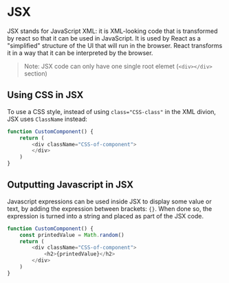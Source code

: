 # JSX

JSX stands for JavaScript XML: it is XML-looking code that is transformed by react so that
it can be used in JavaScript. It is used by React as a "simplified" structure of the UI
that will run in the browser. React transforms it in a way that it can be interpreted by
the browser.

> Note: JSX code can only have one single root elemet (`<div></div>` section)

## Using CSS in JSX

To use a CSS style, instead of using `class="CSS-class"` in the XML divion, JSX uses
`ClassName` instead:
```js
function CustomComponent() {
    return (
        <div className="CSS-of-component">
        </div>
    )
}
```

## Outputting Javascript in JSX

Javascript expressions can be used inside JSX to display some value or text, by adding
the expression between brackets: `{}`. When done so, the expression is turned into a
string and placed as part of the JSX code.
```js
function CustomComponent() {
    const printedValue = Math.random()
    return (
        <div className="CSS-of-component">
            <h2>{printedValue}</h2>
        </div>
    )
}
```

